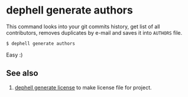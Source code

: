 # dephell generate authors

This command looks into your git commits history, get list of all contributors, removes duplicates by e-mail and saves it into `AUTHORS` file.

```bash
$ dephell generate authors
```

Easy :)

## See also

1. [dephell generate license](cmd-generate-license) to make license file for project.
